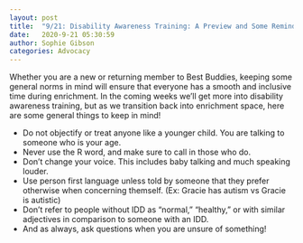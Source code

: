 ```yaml
---
layout: post
title:  "9/21: Disability Awareness Training: A Preview and Some Reminders"
date:   2020-9-21 05:30:59
author: Sophie Gibson
categories: Advocacy
---
```


Whether you are a new or returning member to Best Buddies, keeping some general norms in mind will ensure that everyone has a smooth and inclusive time during enrichment. In the coming weeks we’ll get more into disability awareness training, but as we transition back into enrichment space, here are some general things to keep in mind!

- Do not objectify or treat anyone like a younger child. You are talking to someone who is your age.
- Never use the R word, and make sure to call in those who do.
- Don’t change your voice. This includes baby talking and much speaking louder.
- Use person first language unless told by someone that they prefer otherwise when concerning themself. (Ex: Gracie has autism vs Gracie is autistic)
- Don’t refer to people without IDD as “normal,” “healthy,” or with similar adjectives in comparison to someone with an IDD.
- And as always, ask questions when you are unsure of something!
